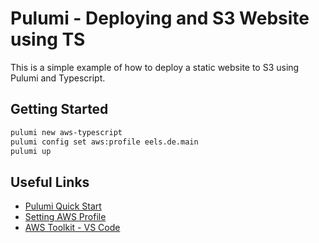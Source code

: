 # Pulumi - Deploying and S3 Website using TS

This is a simple example of how to deploy a static website to S3 using Pulumi and Typescript.

## Getting Started

```bash
pulumi new aws-typescript
pulumi config set aws:profile eels.de.main
pulumi up
```

## Useful Links

-  [Pulumi Quick Start](https://www.pulumi.com/docs/clouds/aws/get-started/create-project/)
-  [Setting AWS Profile](https://www.pulumi.com/registry/packages/aws/installation-configuration/#configuration)
-  [AWS Toolkit - VS Code](https://aws.amazon.com/visualstudiocode/)
